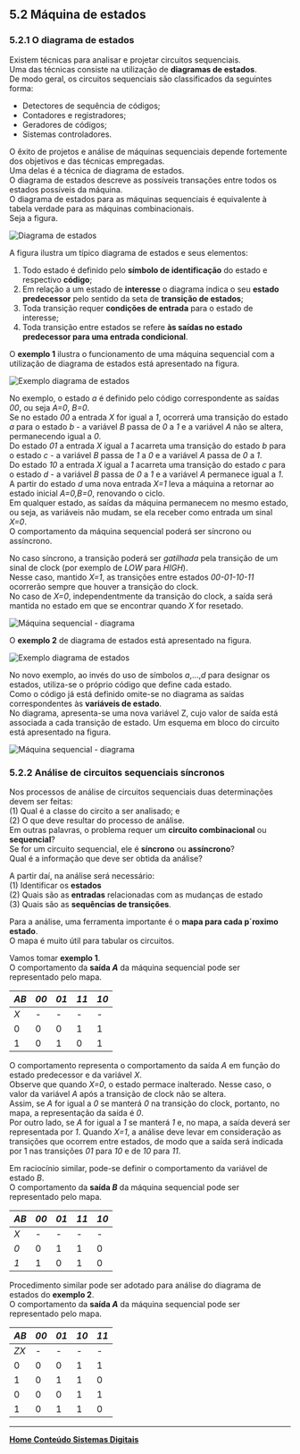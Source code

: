 ## 5.2 Máquina de estados

### 5.2.1 O diagrama de estados

Existem técnicas para analisar e projetar circuitos sequenciais.  
Uma das técnicas consiste na utilização de **diagramas de estados**.  
De modo geral, os circuitos sequenciais são classificados da seguintes forma:  
- Detectores de sequência de códigos;
- Contadores e registradores;
- Geradores de códigos;
- Sistemas controladores.

O êxito de projetos e análise de máquinas sequenciais depende fortemente dos objetivos e das técnicas empregadas.  
Uma delas é a técnica de diagrama de estados.  
O diagrama de estados descreve as possíveis transações entre todos os estados possíveis da máquina.    
O diagrama de estados para as máquinas sequenciais é equivalente à tabela verdade para as máquinas combinacionais.  
Seja a figura.

![Diagrama de estados](/sisdig_aulas/images_sisdig/diagramaestados.jpg)

A figura ilustra um típico diagrama de estados e seus elementos:
1. Todo estado é definido pelo **símbolo de identificação** do estado e respectivo **código**;
2. Em relação a um estado de **interesse** o diagrama indica o seu **estado predecessor** pelo sentido da seta de **transição de estados**;
3. Toda transição requer **condições de entrada** para o estado de interesse;
4. Toda transição entre estados se refere **às saídas no estado predecessor para uma entrada condicional**.

O **exemplo 1** ilustra o funcionamento de uma máquina sequencial com a utilização de diagrama de estados está apresentado na figura.

![Exemplo diagrama de estados](/sisdig_aulas/images_sisdig/exdiagramaestados.jpg)

No exemplo, o estado *a* é definido pelo código correspondente as saídas *00*, ou seja *A=0*, *B=0*.  
Se no estado *00* a entrada *X*  for igual a *1*, ocorrerá uma transição do estado *a* para o estado *b* -
a variável *B* passa de *0* a *1* e a variável *A* não se altera, permanecendo igual a *0*.  
Do estado *01* a entrada *X* igual a *1* acarreta uma transição do estado *b* para o estado *c* -
a variável *B* passa de *1* a *0* e a variável *A* passa de *0* a *1*.  
Do estado *10* a entrada *X* igual a *1* acarreta uma transição do estado *c* para o estado *d* -
a variável *B* passa de *0* a *1* e a variável *A* permanece igual a *1*.  
A partir do estado *d* uma nova entrada *X=1* leva a máquina 
a retornar ao estado inicial *A=0,B=0*, renovando o ciclo.  
Em qualquer estado, as saídas da máquina permanecem no mesmo estado, ou seja, as variáveis não mudam, se ela receber como entrada um sinal *X=0*.  
O comportamento da máquina sequencial poderá ser síncrono ou assíncrono.  

No caso síncrono, a transição poderá ser *gatilhada* pela transição de um sinal de clock (por exemplo de *LOW* para *HIGH*).   
Nesse caso, mantido *X=1*, as transições entre estados *00-01-10-11* ocorrerão sempre que houver a transição do clock.  
No caso de *X=0*, independentmente da transição do clock, a saída será mantida no estado em que se encontrar quando *X* for resetado.  

![Máquina sequencial - diagrama](/sisdig_aulas/images_sisdig/maquinasequencial.jpg)

O **exemplo 2** de diagrama de estados está apresentado na figura.

![Exemplo diagrama de estados](/sisdig_aulas/images_sisdig/ex2diagramaestados.jpg)

No novo exemplo, ao invés do uso de símbolos *a*,...,*d* para designar os estados, utiliza-se o próprio código que define cada estado.  
Como o código já está definido omite-se no diagrama as saídas correspondentes às **variáveis de estado**.  
No diagrama, apresenta-se uma nova variável Z, cujo valor de saída está associada a cada transição de estado.
Um esquema em bloco do circuito está apresentado na figura.  

![Máquina sequencial - diagrama](/sisdig_aulas/images_sisdig/maquinasequencial2.jpg)

### 5.2.2 Análise de circuitos sequenciais síncronos

Nos processos de análise de circuitos sequenciais duas determinações devem ser feitas:  
(1) Qual é a classe do circito a ser analisado; e  
(2) O que deve resultar do processo de análise.  
Em outras palavras, o problema requer um **circuito combinacional** ou **sequencial**?  
Se for um circuito sequencial, ele é **síncrono** ou **assíncrono**?  
Qual é a informação que deve ser obtida da análise?  

A partir daí, na análise será necessário:  
(1) Identificar os **estados**  
(2) Quais são as **entradas** relacionadas com as mudanças de estado  
(3) Quais são as **sequências de transições**.

Para a análise, uma ferramenta importante é o **mapa para cada p´roximo estado**.  
O mapa é muito útil para tabular os circuitos.

Vamos tomar **exemplo 1**.  
O comportamento da **saída *A*** da máquina sequencial pode ser representado pelo mapa.  

| *AB* | *00* | *01* | *11* | *10* |
| - | - | - | - | - |
| *X* | - | - | - | - |
| 0 | 0 | 0 | 1 | 1 |
| 1 | 0 | 1 | 0 | 1 |

O comportamento representa o comportamento da saída *A* em função do estado predecessor e da variável *X*.  
Observe que quando *X=0*, o estado permace inalterado. Nesse caso, o valor da variável  *A* após a transição de clock não se altera.  
Assim, se *A* for igual a *0* se manterá *0* na transição do clock, portanto, no mapa, a representação da saída é *0*.  
Por outro lado, se *A* for igual a *1* se manterá *1* e, no mapa, a saída deverá ser representada por *1*.
Quando *X=1*, a análise deve levar em consideração as transições que ocorrem entre estados, de modo que a saída será indicada por 1
nas transições *01* para *10* e de *10* para *11*. 

Em raciocínio similar, pode-se definir o comportamento da variável de estado *B*.  
O comportamento da **saída *B*** da máquina sequencial pode ser representado pelo mapa.  

| *AB* | *00* | *01* | *11* | *10* |
| - | - | - | - | - |
| *X* | - | - | - | - |
| *0* | 0 | 1 | 1 | 0 |
| *1* | 1 | 0 | 1 | 0 |

Procedimento similar pode ser adotado para análise do diagrama de estados do **exemplo 2**.  
O comportamento da **saída *A*** da máquina sequencial pode ser representado pelo mapa.  

| *AB* | *00* | *01* | *10* | *11* |
| - | - | - | - | - |
| *ZX* | - | - | - | - |
| 0 | 0 | 0 | 1 | 1 |
| 1 | 0 | 1 | 1 | 0 |
| 0 | 0 | 0 | 1 | 1 |
| 1 | 0 | 1 | 1 | 0 |

___
**[Home Conteúdo Sistemas Digitais](https://github.com/claytonjasilva/claytonjasilva.github.io/blob/main/sisdig_aulas.md)**  
